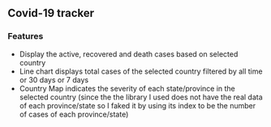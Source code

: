 ## Covid-19 tracker
### Features
- Display the active, recovered and death cases based on selected country
- Line chart displays total cases of the selected country filtered by all time or 30 days or 7 days
- Country Map indicates the severity of each state/province in the selected country (since the the library I used does not have the real data of each province/state so I faked it by using its index to be the number of cases of each province/state)